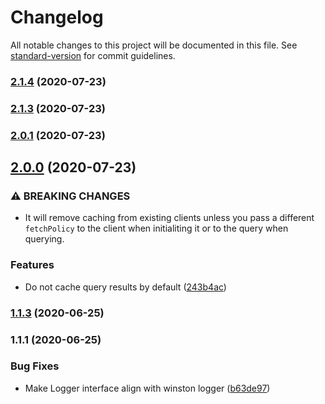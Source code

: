# Changelog

All notable changes to this project will be documented in this file. See [standard-version](https://github.com/conventional-changelog/standard-version) for commit guidelines.

### [2.1.4](https://github.com/ailohq/graphql-client/compare/v2.1.3...v2.1.4) (2020-07-23)

### [2.1.3](https://github.com/ailohq/graphql-client/compare/v2.0.1...v2.1.3) (2020-07-23)

### [2.0.1](https://github.com/ailohq/graphql-client/compare/v2.0.0...v2.0.1) (2020-07-23)

## [2.0.0](https://github.com/ailohq/graphql-client/compare/v1.1.3...v2.0.0) (2020-07-23)


### ⚠ BREAKING CHANGES

* It will remove caching from existing clients unless you pass a different `fetchPolicy` to the client when initialiting it or to the query when querying.

### Features

* Do not cache query results by default ([243b4ac](https://github.com/ailohq/graphql-client/commit/243b4ac44a98cbb060c8c9df100ade1d57f0b4ce))

### [1.1.3](https://github.com/ailohq/ailo-graphql-client/compare/v1.1.1...v1.1.3) (2020-06-25)

### 1.1.1 (2020-06-25)

### Bug Fixes

- Make Logger interface align with winston logger ([b63de97](https://github.com/ailohq/ailo-graphql-client/commit/b63de972c1bda3ad6c24e7586de6846c97ea6814))
